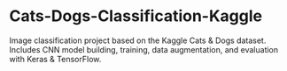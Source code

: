 # Cats-Dogs-Classification-Kaggle
Image classification project based on the Kaggle Cats &amp; Dogs dataset. Includes CNN model building, training, data augmentation, and evaluation with Keras &amp; TensorFlow.
